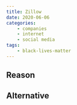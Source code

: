 ```yaml
---
title: Zillow
date: 2020-06-06
categories:
    - companies
    - internet
    - social media
tags:
    - black-lives-matter
---
```


## Reason


## Alternative


